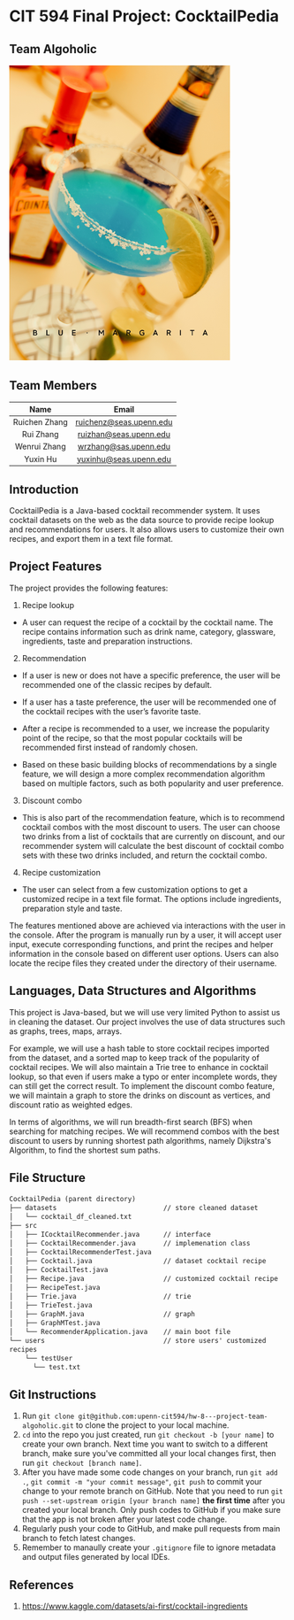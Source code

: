 # CIT 594 Final Project: CocktailPedia 

## Team Algoholic

<img src="./margarita.jpg" alt="Blue Margarita" width="400"/>

## Team Members

|         Name         |          Email          |
|:--------------------:|:-----------------------:|
|    Ruichen Zhang     | ruichenz@seas.upenn.edu |
|      Rui Zhang       | ruizhan@seas.upenn.edu  |
|     Wenrui Zhang     |  wrzhang@sas.upenn.edu  |
|       Yuxin Hu       | yuxinhu@seas.upenn.edu |

## Introduction

CocktailPedia is a Java-based cocktail recommender system. It uses cocktail datasets on the web as the data source to provide recipe lookup and recommendations for users. It also allows users to customize their own recipes, and export them in a text file format.

## Project Features

The project provides the following features:

1. Recipe lookup
  * A user can request the recipe of a cocktail by the cocktail name. The recipe contains information such as drink name, category, glassware, ingredients, taste and preparation instructions.

2. Recommendation
  * If a user is new or does not have a specific preference, the user will be recommended one of the classic recipes by default.

  * If a user has a taste preference, the user will be recommended one of the cocktail recipes with the user’s favorite taste.

  * After a recipe is recommended to a user, we increase the popularity point of the recipe, so that the most popular cocktails will be recommended first instead of randomly chosen.

  * Based on these basic building blocks of recommendations by a single feature, we will design a more complex recommendation algorithm based on multiple factors, such as both popularity and user preference.

3. Discount combo
  * This is also part of the recommendation feature, which is to recommend cocktail combos with the most discount to users. The user can choose two drinks from a list of cocktails that are currently on discount, and our recommender system will calculate the best discount of cocktail combo sets with these two drinks included, and return the cocktail combo.

4. Recipe customization
  * The user can select from a few customization options to get a customized recipe in a text file format. The options include ingredients, preparation style and taste.  

The features mentioned above are achieved via interactions with the user in the console. After the program is manually run by a user, it will accept user input, execute corresponding functions, and print the recipes and helper information in the console based on different user options. Users can also locate the recipe files they created under the directory of their username.

## Languages, Data Structures and Algorithms

This project is Java-based, but we will use very limited Python to assist us in cleaning the dataset. Our project involves the use of data structures such as graphs, trees, maps, arrays. 

For example, we will use a hash table to store cocktail recipes imported from the dataset, and a sorted map to keep track of the popularity of cocktail recipes. We will also maintain a Trie tree to enhance in cocktail lookup, so that even if users make a typo or enter incomplete words, they can still get the correct result. To implement the discount combo feature, we will maintain a graph to store the drinks on discount as vertices, and discount ratio as weighted edges.

In terms of algorithms, we will run breadth-first search (BFS) when searching for matching recipes. We will recommend combos with the best discount to users by running shortest path algorithms, namely Dijkstra's Algorithm, to find the shortest sum paths.


## File Structure

```
CocktailPedia (parent directory)
├── datasets                           // store cleaned dataset
│   └── cocktail_df_cleaned.txt
├── src
│   ├── ICocktailRecommender.java      // interface    
│   ├── CocktailRecommender.java       // implemenation class
│   ├── CocktailRecommenderTest.java   
│   ├── Cocktail.java                  // dataset cocktail recipe
│   ├── CocktailTest.java                  
│   ├── Recipe.java                    // customized cocktail recipe                
│   ├── RecipeTest.java    
│   ├── Trie.java                      // trie 
│   ├── TrieTest.java     
│   ├── GraphM.java                    // graph
│   ├── GraphMTest.java                              
│   └── RecommenderApplication.java    // main boot file
└── users                              // store users' customized recipes
    └── testUser
      └── test.txt
```

## Git Instructions

1. Run `git clone git@github.com:upenn-cit594/hw-8---project-team-algoholic.git` to clone the project to your local machine.
2. `cd` into the repo you just created, run `git checkout -b [your name]` to create your own branch. Next time you want to switch to a different branch, make sure you've committed all your local changes first, then run `git checkout [branch name]`.
3. After you have made some code changes on your branch, run `git add .`, `git commit -m "your commit message"`, `git push` to commit your change to your remote branch on GitHub. Note that you need to run `git push --set-upstream origin [your branch name]` **the first time** after you created your local branch. Only push codes to GitHub if you make sure that the app is not broken after your latest code change.
4. Regularly push your code to GitHub, and make pull requests from main branch to fetch latest changes.
5. Remember to manaully create your `.gitignore` file to ignore metadata and output files generated by local IDEs.

## References

1. https://www.kaggle.com/datasets/ai-first/cocktail-ingredients
